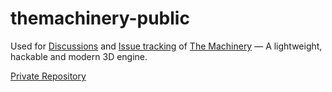 # themachinery-public

Used for [Discussions](https://github.com/OurMachinery/themachinery-public/discussions) and [Issue tracking](https://github.com/OurMachinery/themachinery-public/issues) of [The Machinery](https://www.ourmachinery.com/) — A lightweight, hackable and modern 3D engine.

[Private Repository](https://github.com/OurMachinery/themachinery)

